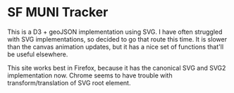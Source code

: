 # SF MUNI Tracker
This is a D3 + geoJSON implementation using SVG. I have often struggled with SVG implementations, so decided to go that route this time. It is slower than the canvas animation updates, but it has a nice set of functions that'll be useful elsewhere.

This site works best in Firefox, because it has the canonical SVG and SVG2 implementation now. Chrome seems to have trouble with transform/translation of SVG root element.

